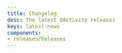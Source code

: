 ```yaml
---
title: Changelog
desc: The latest QActivity releases
keys: latest-news
components:
- releases/Releases
---
```

<releases class="q-mt-sm"/>
